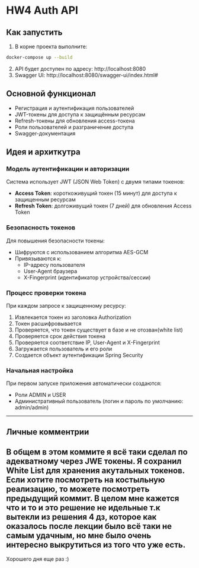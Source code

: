 # HW4 Auth API

## Как запустить


1. В корне проекта выполните:

```bash
docker-compose up --build
```

2. API будет доступен по адресу: http://localhost:8080
3. Swagger UI: http://localhost:8080/swagger-ui/index.html#

## Основной функционал
- Регистрация и аутентификация пользователей
- JWT-токены для доступа к защищённым ресурсам
- Refresh-токены для обновления access-токена
- Роли пользователей и разграничение доступа
- Swagger-документация

## Идея и архиткутра

### Модель аутентификации и авторизации

Система использует JWT (JSON Web Token) с двумя типами токенов:
- **Access Token**: короткоживущий токен (15 минут) для доступа к защищенным ресурсам
- **Refresh Token**: долгоживущий токен (7 дней) для обновления Access Token

### Безопасность токенов

Для повышения безопасности токены:
- Шифруются с использованием алгоритма AES-GCM
- Привязываются к:
  - IP-адресу пользователя
  - User-Agent браузера
  - X-Fingerprint (идентификатор устройства/сессии)

### Процесс проверки токена

При каждом запросе к защищенному ресурсу:
1. Извлекается токен из заголовка Authorization
2. Токен расшифровывается
3. Проверяется, что токен существует в базе и не отозван(white list)
4. Проверяется срок действия токена
5. Проверяется соответствие IP, User-Agent и X-Fingerprint
6. Загружается пользователь и его роли
7. Создается объект аутентификации Spring Security

### Начальная настройка

При первом запуске приложения автоматически создаются:
- Роли ADMIN и USER
- Административный пользователь (логин и пароль по умолчанию: admin/admin)
---

## Личные комментрии
В общем в этом коммите я всё таки сделал по адекватному через JWE токены.
Я сохранил White List для хранения акутальных токенов. Если хотите посмотреть
на костыльную реализацию, то можете посмотреть предыдущий коммит. В целом 
мне кажется что и то и это решение не идельные т.к вытекли из решения 4 дз, которое
как оказалось после лекции было всё таки не самым удачным, но мне было очень
интересно выкрутиться из того что уже есть.
---
Хорошего дня еще раз :)